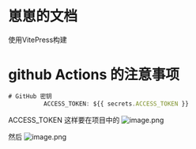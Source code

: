 # 崽崽的文档

使用VitePress构建

# github Actions 的注意事项

```js
# GitHub 密钥
          ACCESS_TOKEN: ${{ secrets.ACCESS_TOKEN }}
```

ACCESS_TOKEN 这样要在项目中的
![image.png](http://110.41.157.104/image.png)

然后
![image.png](http://110.41.157.104/img2.png)